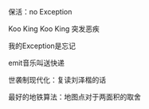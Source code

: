 保活：no Exception

Koo King Koo King 突发恶疾

我的Exception是忘记

emit音乐叫送快递

世袭制现代化：复读刘泽楷的话

最好的地铁算法：地图点对于两面积的取舍